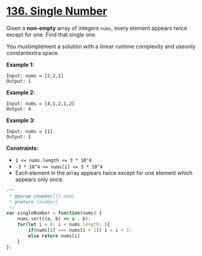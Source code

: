# [136. Single Number](https://leetcode.com/problems/single-number/description/?envType=problem-list-v2&envId=array)

Given a **non-empty** array of integers `nums`, every element appears twice except for one. Find that single one.

You mustimplement a solution with a linear runtime complexity and useonly constantextra space.

**Example 1:**

```
Input: nums = [2,2,1]
Output: 1
```

**Example 2:**

```
Input: nums = [4,1,2,1,2]
Output: 4
```

**Example 3:**

```
Input: nums = [1]
Output: 1
```

**Constraints:**

- `1 <= nums.length <= 3 * 10^4`
- `-3 * 10^4 <= nums[i] <= 3 * 10^4`
- Each element in the array appears twice except for one element which appears only once.


```js
/**
 * @param {number[]} nums
 * @return {number}
 */
var singleNumber = function(nums) {
    nums.sort((a, b) => a - b);
    for(let i = 0; i < nums.length; ){
        if(nums[i] === nums[i + 1]) i = i + 2;
        else return nums[i]
    }
};
```
